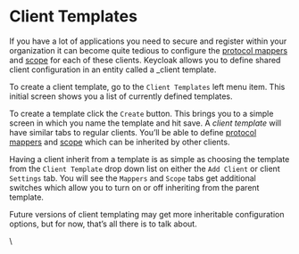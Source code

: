 # Client Templates

If you have a lot of applications you need to secure and register within your organization it can become quite tedious to configure the [protocol mappers](https://wjw465150.gitbooks.io/keycloak-documentation/content/server\_admin/topics/clients/protocol-mappers.html#%3Cem%3Eprotocol-mappers) and [scope](https://wjw465150.gitbooks.io/keycloak-documentation/content/server\_admin/topics/roles/client-scope.html#\_client\_scope) for each of these clients. Keycloak allows you to define shared client configuration in an entity called a \_client template.

To create a client template, go to the `Client Templates` left menu item. This initial screen shows you a list of currently defined templates.

To create a template click the `Create` button. This brings you to a simple screen in which you name the template and hit save. A _client template_ will have similar tabs to regular clients. You’ll be able to define [protocol mappers](https://wjw465150.gitbooks.io/keycloak-documentation/content/server\_admin/topics/clients/protocol-mappers.html#\_protocol-mappers) and [scope](https://wjw465150.gitbooks.io/keycloak-documentation/content/server\_admin/topics/roles/client-scope.html#\_client\_scope) which can be inherited by other clients.

Having a client inherit from a template is as simple as choosing the template from the `Client Template` drop down list on either the `Add Client` or client `Settings` tab. You will see the `Mappers` and `Scope` tabs get additional switches which allow you to turn on or off inheriting from the parent template.

Future versions of client templating may get more inheritable configuration options, but for now, that’s all there is to talk about.

\
